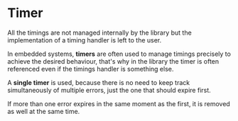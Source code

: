 # Timer

All the timings are not managed internally by the library but the implementation
of a timing handler is left to the user.

In embedded systems, **timers** are often used to manage timings precisely to achieve
the desired behaviour, that's why in the library the timer is often referenced even if
the timings handler is something else.

A **single timer** is used, because there is no need to keep track simultaneously of multiple
errors, just the one that should expire first.

If more than one error expires in the same moment as the first, it is removed as well at the
same time. 

